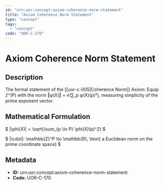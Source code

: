 ```yaml
---
id: "urn:uor:concept:axiom-coherence-norm-statement"
title: "Axiom Coherence Norm Statement"
type: "concept"
tags:
  - "concept"
code: "UOR-C-170"
---
```


# Axiom Coherence Norm Statement

## Description

The formal statement of the [[uor-c-005|Coherence Norm]] Axiom: Equip ℤ^(P) with the norm ‖φ(X)‖ = √(∑_p φ(X)(p)²), measuring simplicity of the prime exponent vector.

## Mathematical Formulation

$
\|\phi(X)\| = \sqrt{\sum_{p \in P} \phi(X)(p)^2}
$

$
\|\cdot\|: \mathbb{Z}^P \to \mathbb{R}, \text{ a Euclidean norm on the prime coordinate space}
$

## Metadata

- **ID:** urn:uor:concept:axiom-coherence-norm-statement
- **Code:** UOR-C-170
